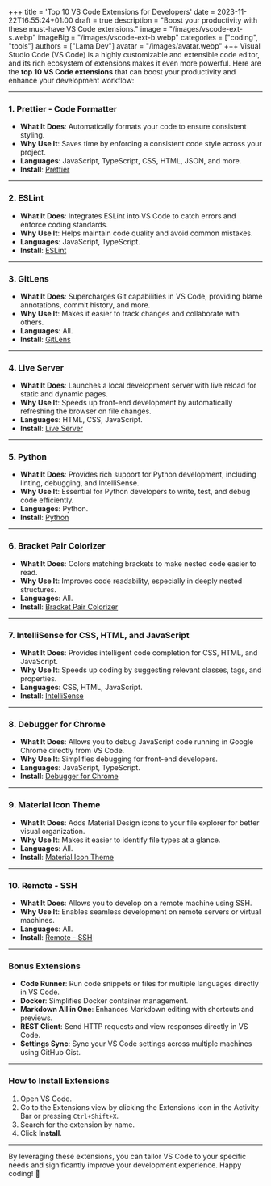 +++
title = 'Top 10 VS Code Extensions for Developers'
date = 2023-11-22T16:55:24+01:00
draft = true
description = "Boost your productivity with these must-have VS Code extensions."
image = "/images/vscode-ext-s.webp"
imageBig = "/images/vscode-ext-b.webp"
categories = ["coding", "tools"]
authors = ["Lama Dev"]
avatar = "/images/avatar.webp"
+++
Visual Studio Code (VS Code) is a highly customizable and extensible code editor, and its rich ecosystem of extensions makes it even more powerful. Here are the **top 10 VS Code extensions** that can boost your productivity and enhance your development workflow:

---

### 1. **Prettier - Code Formatter**
   - **What It Does**: Automatically formats your code to ensure consistent styling.
   - **Why Use It**: Saves time by enforcing a consistent code style across your project.
   - **Languages**: JavaScript, TypeScript, CSS, HTML, JSON, and more.
   - **Install**: [Prettier](https://marketplace.visualstudio.com/items?itemName=esbenp.prettier-vscode)

---

### 2. **ESLint**
   - **What It Does**: Integrates ESLint into VS Code to catch errors and enforce coding standards.
   - **Why Use It**: Helps maintain code quality and avoid common mistakes.
   - **Languages**: JavaScript, TypeScript.
   - **Install**: [ESLint](https://marketplace.visualstudio.com/items?itemName=dbaeumer.vscode-eslint)

---

### 3. **GitLens**
   - **What It Does**: Supercharges Git capabilities in VS Code, providing blame annotations, commit history, and more.
   - **Why Use It**: Makes it easier to track changes and collaborate with others.
   - **Languages**: All.
   - **Install**: [GitLens](https://marketplace.visualstudio.com/items?itemName=eamodio.gitlens)

---

### 4. **Live Server**
   - **What It Does**: Launches a local development server with live reload for static and dynamic pages.
   - **Why Use It**: Speeds up front-end development by automatically refreshing the browser on file changes.
   - **Languages**: HTML, CSS, JavaScript.
   - **Install**: [Live Server](https://marketplace.visualstudio.com/items?itemName=ritwickdey.LiveServer)

---

### 5. **Python**
   - **What It Does**: Provides rich support for Python development, including linting, debugging, and IntelliSense.
   - **Why Use It**: Essential for Python developers to write, test, and debug code efficiently.
   - **Languages**: Python.
   - **Install**: [Python](https://marketplace.visualstudio.com/items?itemName=ms-python.python)

---

### 6. **Bracket Pair Colorizer**
   - **What It Does**: Colors matching brackets to make nested code easier to read.
   - **Why Use It**: Improves code readability, especially in deeply nested structures.
   - **Languages**: All.
   - **Install**: [Bracket Pair Colorizer](https://marketplace.visualstudio.com/items?itemName=CoenraadS.bracket-pair-colorizer)

---

### 7. **IntelliSense for CSS, HTML, and JavaScript**
   - **What It Does**: Provides intelligent code completion for CSS, HTML, and JavaScript.
   - **Why Use It**: Speeds up coding by suggesting relevant classes, tags, and properties.
   - **Languages**: CSS, HTML, JavaScript.
   - **Install**: [IntelliSense](https://marketplace.visualstudio.com/items?itemName=Zignd.html-css-class-completion)

---

### 8. **Debugger for Chrome**
   - **What It Does**: Allows you to debug JavaScript code running in Google Chrome directly from VS Code.
   - **Why Use It**: Simplifies debugging for front-end developers.
   - **Languages**: JavaScript, TypeScript.
   - **Install**: [Debugger for Chrome](https://marketplace.visualstudio.com/items?itemName=msjsdiag.debugger-for-chrome)

---

### 9. **Material Icon Theme**
   - **What It Does**: Adds Material Design icons to your file explorer for better visual organization.
   - **Why Use It**: Makes it easier to identify file types at a glance.
   - **Languages**: All.
   - **Install**: [Material Icon Theme](https://marketplace.visualstudio.com/items?itemName=PKief.material-icon-theme)

---

### 10. **Remote - SSH**
   - **What It Does**: Allows you to develop on a remote machine using SSH.
   - **Why Use It**: Enables seamless development on remote servers or virtual machines.
   - **Languages**: All.
   - **Install**: [Remote - SSH](https://marketplace.visualstudio.com/items?itemName=ms-vscode-remote.remote-ssh)

---

### Bonus Extensions
   - **Code Runner**: Run code snippets or files for multiple languages directly in VS Code.
   - **Docker**: Simplifies Docker container management.
   - **Markdown All in One**: Enhances Markdown editing with shortcuts and previews.
   - **REST Client**: Send HTTP requests and view responses directly in VS Code.
   - **Settings Sync**: Sync your VS Code settings across multiple machines using GitHub Gist.

---

### How to Install Extensions
   1. Open VS Code.
   2. Go to the Extensions view by clicking the Extensions icon in the Activity Bar or pressing `Ctrl+Shift+X`.
   3. Search for the extension by name.
   4. Click **Install**.

---

By leveraging these extensions, you can tailor VS Code to your specific needs and significantly improve your development experience. Happy coding! 🚀
